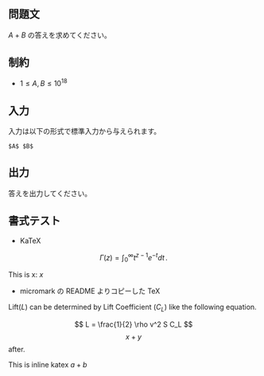 ## 問題文

$A + B$ の答えを求めてください。

## 制約

- $1 \leq A, B \leq 10^{18}$

## 入力

入力は以下の形式で標準入力から与えられます。

```
$A$ $B$
```

## 出力

答えを出力してください。


## 書式テスト

- KaTeX

$$
\Gamma(z) = \int_0^\infty t^{z-1}e^{-t}dt\,.
$$

This is x: $x$

- micromark の README よりコピーした TeX

Lift($L$) can be determined by Lift Coefficient ($C_L$) like the following equation.

$$
L = \frac{1}{2} \rho v^2 S C_L
$$
$$
x + y
$$
after.

This is inline katex $a + b$
